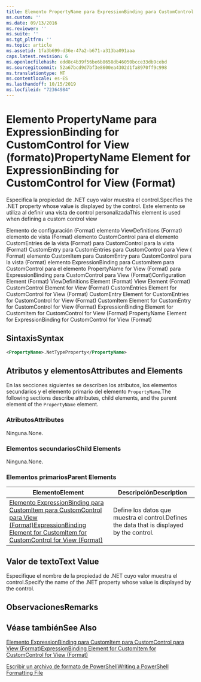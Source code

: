 ```yaml
---
title: Elemento PropertyName para ExpressionBinding para CustomControl para View (Format) | Microsoft Docs
ms.custom: ''
ms.date: 09/13/2016
ms.reviewer: ''
ms.suite: ''
ms.tgt_pltfrm: ''
ms.topic: article
ms.assetid: 1fa3b699-d36e-47a2-b671-a313ba091aaa
caps.latest.revision: 6
ms.openlocfilehash: edd8c4b39f56be6b8658db46050bcce33db9cebd
ms.sourcegitcommit: 52a67bcd9d7bf3e8600ea4302d1fa8970ff9c998
ms.translationtype: MT
ms.contentlocale: es-ES
ms.lasthandoff: 10/15/2019
ms.locfileid: "72364984"
---
```

# <a name="propertyname-element-for-expressionbinding-for-customcontrol-for-view-format"></a><span data-ttu-id="3d460-102">Elemento PropertyName para ExpressionBinding for CustomControl for View (formato)</span><span class="sxs-lookup"><span data-stu-id="3d460-102">PropertyName Element for ExpressionBinding for CustomControl for View (Format)</span></span>

<span data-ttu-id="3d460-103">Especifica la propiedad de .NET cuyo valor muestra el control.</span><span class="sxs-lookup"><span data-stu-id="3d460-103">Specifies the .NET property whose value is displayed by the control.</span></span> <span data-ttu-id="3d460-104">Este elemento se utiliza al definir una vista de control personalizada</span><span class="sxs-lookup"><span data-stu-id="3d460-104">This element is used when defining a custom control view</span></span>

<span data-ttu-id="3d460-105">Elemento de configuración (Format) elemento ViewDefinitions (Format) elemento de vista (Format) elemento CustomControl para el elemento CustomEntries de la vista (Format) para CustomControl para la vista (Format) CustomEntry para CustomEntries para CustomControl para View ( Format) elemento CustomItem para CustomEntry para CustomControl para la vista (Format) elemento ExpressionBinding para CustomItem para CustomControl para el elemento PropertyName for View (Format) para ExpressionBinding para CustomControl para View (Format)</span><span class="sxs-lookup"><span data-stu-id="3d460-105">Configuration Element (Format) ViewDefinitions Element (Format) View Element (Format) CustomControl Element for View (Format) CustomEntries Element for CustomControl for View (Format) CustomEntry Element for CustomEntries for CustomControl for View (Format) CustomItem Element for CustomEntry for CustomControl for View (Format) ExpressionBinding Element for CustomItem for CustomControl for View (Format) PropertyName Element for ExpressionBinding for CustomControl for View (Format)</span></span>

## <a name="syntax"></a><span data-ttu-id="3d460-106">Sintaxis</span><span class="sxs-lookup"><span data-stu-id="3d460-106">Syntax</span></span>

```xml
<PropertyName>.NetTypeProperty</PropertyName>
```

## <a name="attributes-and-elements"></a><span data-ttu-id="3d460-107">Atributos y elementos</span><span class="sxs-lookup"><span data-stu-id="3d460-107">Attributes and Elements</span></span>

<span data-ttu-id="3d460-108">En las secciones siguientes se describen los atributos, los elementos secundarios y el elemento primario del elemento `PropertyName`.</span><span class="sxs-lookup"><span data-stu-id="3d460-108">The following sections describe attributes, child elements, and the parent element of the `PropertyName` element.</span></span>

### <a name="attributes"></a><span data-ttu-id="3d460-109">Atributos</span><span class="sxs-lookup"><span data-stu-id="3d460-109">Attributes</span></span>

<span data-ttu-id="3d460-110">Ninguna.</span><span class="sxs-lookup"><span data-stu-id="3d460-110">None.</span></span>

### <a name="child-elements"></a><span data-ttu-id="3d460-111">Elementos secundarios</span><span class="sxs-lookup"><span data-stu-id="3d460-111">Child Elements</span></span>

<span data-ttu-id="3d460-112">Ninguna.</span><span class="sxs-lookup"><span data-stu-id="3d460-112">None.</span></span>

### <a name="parent-elements"></a><span data-ttu-id="3d460-113">Elementos primarios</span><span class="sxs-lookup"><span data-stu-id="3d460-113">Parent Elements</span></span>

|<span data-ttu-id="3d460-114">Elemento</span><span class="sxs-lookup"><span data-stu-id="3d460-114">Element</span></span>|<span data-ttu-id="3d460-115">Descripción</span><span class="sxs-lookup"><span data-stu-id="3d460-115">Description</span></span>|
|-------------|-----------------|
|[<span data-ttu-id="3d460-116">Elemento ExpressionBinding para CustomItem para CustomControl para View (Format)</span><span class="sxs-lookup"><span data-stu-id="3d460-116">ExpressionBinding Element for CustomItem for CustomControl for View (Format)</span></span>](./expressionbinding-element-for-customitem-for-customcontrol-for-view-format.md)|<span data-ttu-id="3d460-117">Define los datos que muestra el control.</span><span class="sxs-lookup"><span data-stu-id="3d460-117">Defines the data that is displayed by the control.</span></span>|

## <a name="text-value"></a><span data-ttu-id="3d460-118">Valor de texto</span><span class="sxs-lookup"><span data-stu-id="3d460-118">Text Value</span></span>

<span data-ttu-id="3d460-119">Especifique el nombre de la propiedad de .NET cuyo valor muestra el control.</span><span class="sxs-lookup"><span data-stu-id="3d460-119">Specify the name of the .NET property whose value is displayed by the control.</span></span>

## <a name="remarks"></a><span data-ttu-id="3d460-120">Observaciones</span><span class="sxs-lookup"><span data-stu-id="3d460-120">Remarks</span></span>

## <a name="see-also"></a><span data-ttu-id="3d460-121">Véase también</span><span class="sxs-lookup"><span data-stu-id="3d460-121">See Also</span></span>

[<span data-ttu-id="3d460-122">Elemento ExpressionBinding para CustomItem para CustomControl para View (Format)</span><span class="sxs-lookup"><span data-stu-id="3d460-122">ExpressionBinding Element for CustomItem for CustomControl for View (Format)</span></span>](./expressionbinding-element-for-customitem-for-customcontrol-for-view-format.md)

[<span data-ttu-id="3d460-123">Escribir un archivo de formato de PowerShell</span><span class="sxs-lookup"><span data-stu-id="3d460-123">Writing a PowerShell Formatting File</span></span>](./writing-a-powershell-formatting-file.md)
